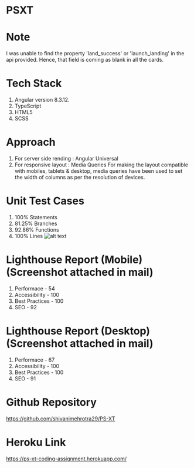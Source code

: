 # PSXT

# Note
I was unable to find the property 'land_success' or 'launch_landing' in the api provided.
Hence, that field is coming as blank in all the cards.

# Tech Stack
1. Angular version 8.3.12.
2. TypeScript
3. HTML5
4. SCSS

# Approach
1. For server side rending : Angular Universal
2. For responsive layout : Media Queries
    For making the layout compatible with mobiles, tablets & desktop, media queries have been used to set the width of columns as per the resolution of devices.

# Unit Test Cases 
 1. 100% Statements
 2. 81.25% Branches
 3. 92.86% Functions
 4. 100% Lines 
 ![alt text](https://github.com/shivanimehrotra29/ps-xt/blob/master/image.jpg?raw=true)

# Lighthouse Report (Mobile) (Screenshot attached in mail)
1. Performace - 54
2. Accessibility - 100
3. Best Practices - 100
4. SEO - 92

# Lighthouse Report (Desktop) (Screenshot attached in mail)
1. Performace - 67
2. Accessibility - 100
3. Best Practices - 100
4. SEO - 91

# Github Repository
https://github.com/shivanimehrotra29/PS-XT

# Heroku Link
https://ps-xt-coding-assignment.herokuapp.com/